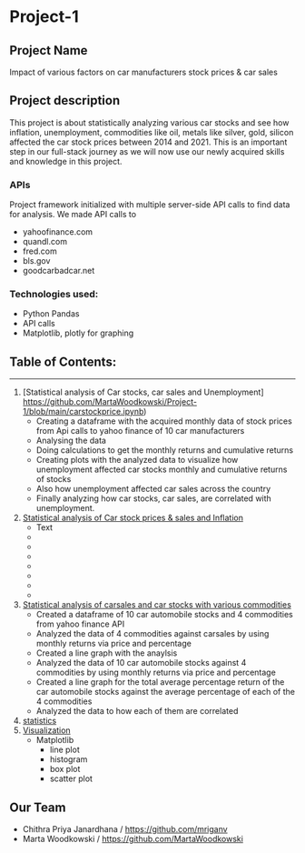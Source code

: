 # Project-1
## Project Name 
Impact of various factors on car manufacturers stock prices & car sales

## Project description 
This project is about statistically analyzing various car stocks  and see how inflation, unemployment, commodities like oil, metals like silver, gold, silicon affected the car stock prices between 2014 and 2021. This is an important step in our full-stack journey as we will now use our newly acquired skills and knowledge in this project.  

### APIs
Project framework initialized with multiple server-side API calls to  find data for analysis. We made API calls to 
* yahoofinance.com
* quandl.com
* fred.com
* bls.gov 
* goodcarbadcar.net


### Technologies used:
* Python Pandas 
* API calls
* Matplotlib, plotly for graphing

## Table of Contents:
_______________________________________________________________________
1. [Statistical analysis of Car stocks, car sales and Unemployment] https://github.com/MartaWoodkowski/Project-1/blob/main/carstockprice.ipynb)
     * Creating a dataframe with the acquired monthly data of stock prices from Api calls to yahoo finance of 10 car manufacturers
     * Analysing the data 
     * Doing calculations to get the monthly returns and cumulative returns
     * Creating plots with the analyzed data to visualize how unemployment affected car stocks monthly and cumulative returns of stocks 
     * Also how unemployment affected car sales across the country
     * Finally analyzing how car stocks, car sales, are correlated with unemployment. 
2. [Statistical analysis of Car stock prices & sales and Inflation](https://github.com/pandas.ipynb)
     * Text
     * 
     * 
     * 
     * 
     * 
     * 
     * 
3. [Statistical analysis of carsales and car stocks with various commodities ](https://github.com/pandas_dataframe_manipulation.ipynb)
     * Created a dataframe of 10 car automobile stocks and 4 commodities from yahoo finance API
     * Analyzed the data of 4 commodities against carsales by using monthly returns via price and percentage
     * Created a line graph with the anaylsis 
     * Analyzed the data of 10 car automobile stocks against 4 commodities by using monthly returns via price and percentage
     * Created a line graph for the total average percentage return of the car automobile stocks against the average percentage of each of the 4 commodities 
     * Analyzed the data to how each of them are correlated
4. [statistics](https://github.com/_python.ipynb)
5. [Visualization](https://github.com/python.ipynb)
     * Matplotlib
        * line plot
        * histogram
        * box plot
        * scatter plot

    

## Our Team
* Chithra Priya Janardhana / https://github.com/mriganv
* Marta Woodkowski / https://github.com/MartaWoodkowski

